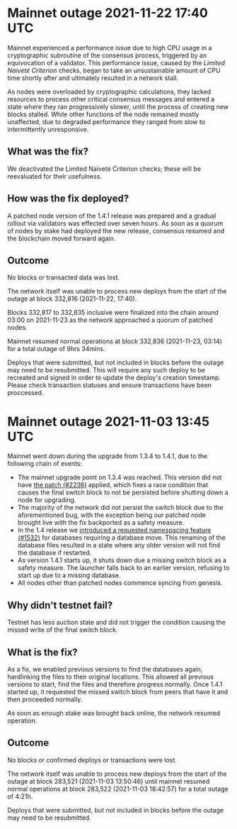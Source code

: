# Mainnet outage 2021-11-22 17:40 UTC

Mainnet experienced a performance issue due to high CPU usage in a cryptographic subroutine of the consensus process, triggered by an equivocation of a validator. This performance issue, caused by the _Limited Naiveté Criterion_ checks, began to take an unsustainable amount of CPU time shortly after and ultimately resulted in a network stall.

As nodes were overloaded by cryptographic calculations, they lacked resources to process other critical consensus messages and entered a state where they ran progressively slower, until the process of creating new blocks stalled. While other functions of the node remained mostly unaffected, due to degraded performance they ranged from slow to intermittently unresponsive.


## What was the fix?

We deactivated the Limited Naiveté Criterion checks; these will be reevaluated for their usefulness.


## How was the fix deployed?

A patched node version of the 1.4.1 release was prepared and a gradual rollout via validators was effected over seven hours. As soon as a quorum of nodes by stake had deployed the new release, consensus resumed and the blockchain moved forward again.

## Outcome

No blocks or transacted data was lost.

The network itself was unable to process new deploys from the start of the outage at block 332,816 (2021-11-22, 17:40).

Blocks 332,817 to 332,835 inclusive were finalized into the chain around 03:00 on 2021-11-23 as the network approached a quorum of patched nodes.

Mainnet resumed normal operations at block 332,836 (2021-11-23, 03:14) for a total outage of 9hrs 34mins.

Deploys that were submitted, but not included in blocks before the outage may need to be resubmitted.  This will require any such deploy to be recreated and signed in order to update the deploy's creation timestamp. Please check transaction statuses and ensure transactions have been proccessed.

#


# Mainnet outage 2021-11-03 13:45 UTC

Mainnet went down during the upgrade from 1.3.4 to 1.4.1, due to the following chain of events:

* The mainnet upgrade point on 1.3.4 was reached. This version did not have [the patch (#2236)](https://github.com/casper-network/casper-node/pull/2236) applied, which fixes a race condition that causes the final switch block to not be persisted before shutting down a node for upgrading.
* The majority of the network did not persist the switch block due to the aforementioned bug, with the exception being our patched node brought live with the fix backported as a safety measure.
* In the 1.4 release we [introduced a requested namespacing feature (#1532)](https://github.com/casper-network/casper-node/pull/1532) for databases requiring a database move. This renaming of the database files resulted in a state where any older version will not find the database if restarted.
* As version 1.4.1 starts up, it shuts down due a missing switch block as a safety measure. The launcher falls back to an earlier version, refusing to start up due to a missing database.
* All nodes other than patched nodes commence syncing from genesis.


## Why didn't testnet fail?

Testnet has less auction state and did not trigger the condition causing the missed write of the final switch block.


## What is the fix?

As a fix, we enabled previous versions to find the databases again, hardlinking the files to their original locations. This allowed all previous versions to start, find the files and therefore progress normally. Once 1.4.1 started up, it requested the missed switch block from peers that have it and then proceeded normally.

As soon as enough stake was brought back online, the network resumed operation.


## Outcome

No blocks or confirmed deploys or transactions were lost.

The network itself was unable to process new deploys from the start of the outage at block 283,521 (2021-11-03 13:50:46) until mainnet resumed normal operations at block 283,522 (2021-11-03 18:42:57) for a total outage of 4:21h.

Deploys that were submitted, but not included in blocks before the outage may need to be resubmitted.